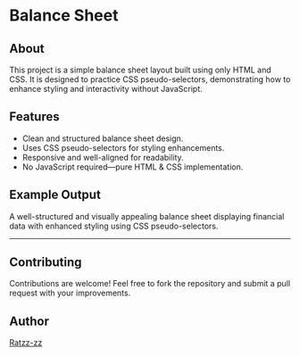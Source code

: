 
# Balance Sheet

## About

This project is a simple balance sheet layout built using only HTML and CSS. It is designed to practice CSS pseudo-selectors, demonstrating how to enhance styling and interactivity without JavaScript.

## Features

- Clean and structured balance sheet design.
- Uses CSS pseudo-selectors for styling enhancements.
- Responsive and well-aligned for readability.
- No JavaScript required—pure HTML & CSS implementation.

## Example Output

A well-structured and visually appealing balance sheet displaying financial data with enhanced styling using CSS pseudo-selectors.

---

## Contributing

Contributions are welcome! Feel free to fork the repository and submit a pull request with your improvements.

## Author

[Ratzz-zz](https://github.com/ratzz-zz)
